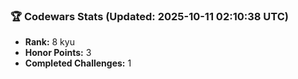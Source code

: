 ### 🏆 Codewars Stats (Updated: 2025-10-11 02:10:38 UTC)

- **Rank:** 8 kyu
- **Honor Points:** 3
- **Completed Challenges:** 1
